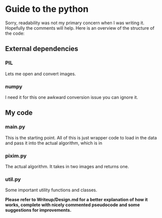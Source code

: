 # Guide to the python
Sorry, readability was not my primary concern when I was writing it. Hopefully the comments will help. Here is an overview of the structure of the code:

## External dependencies
### PIL
Lets me open and convert images.
### numpy
I need it for this one awkward conversion issue you can ignore it.

## My code
### main.py
This is the starting point. All of this is just wrapper code to load in the data and pass it into the actual algorithm, which is in
### pixim.py
The actual algorithm. It takes in two images and returns one.
### util.py
Some important utility functions and classes.

**Please refer to Writeup/Design.md for a better explanation of how it works, complete with nicely commented pseudocode and some suggestions for improvements.**